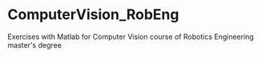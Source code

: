# ComputerVision_RobEng
Exercises with Matlab for Computer Vision course of Robotics Engineering master's degree
